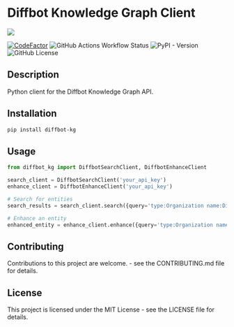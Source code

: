 Diffbot Knowledge Graph Client
=============

![](https://www.diffbot.com/assets/img/diffbot-logo-darkbg.svg)


[![CodeFactor](https://www.codefactor.io/repository/github/brendancsmith/diffbot-kg/badge)](https://www.codefactor.io/repository/github/brendancsmith/diffbot-kg)
![GitHub Actions Workflow Status](https://img.shields.io/github/actions/workflow/status/brendancsmith/diffbot-kg/python-package.yml)
![PyPI - Version](https://img.shields.io/pypi/v/diffbot-kg)
![GitHub License](https://img.shields.io/github/license/brendancsmith/diffbot-kg)


Description
-----------

Python client for the Diffbot Knowledge Graph API.

Installation
------------

```sh
pip install diffbot-kg
```

Usage
-----

```python
from diffbot_kg import DiffbotSearchClient, DiffbotEnhanceClient

search_client = DiffbotSearchClient('your_api_key')
enhance_client = DiffbotEnhanceClient('your_api_key')

# Search for entities
search_results = search_client.search({query='type:Organization name:Diffbot'})

# Enhance an entity
enhanced_entity = enhance_client.enhance({query='type:Organization name:Diffbot'})
```

Contributing
------------

Contributions to this project are welcome. - see the CONTRIBUTING.md file for details.

License
-------

This project is licensed under the MIT License - see the LICENSE file for details.
